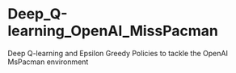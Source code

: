 # Deep_Q-learning_OpenAI_MissPacman
Deep Q-learning and Epsilon Greedy Policies to tackle the OpenAI MsPacman environment
